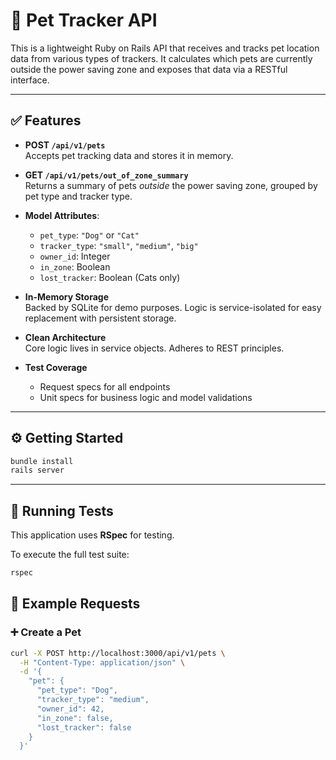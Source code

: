 # 🐾 Pet Tracker API

This is a lightweight Ruby on Rails API that receives and tracks pet location data from various types of trackers. It calculates which pets are currently outside the power saving zone and exposes that data via a RESTful interface.

---

## ✅ Features

- **POST `/api/v1/pets`**  
  Accepts pet tracking data and stores it in memory.

- **GET `/api/v1/pets/out_of_zone_summary`**  
  Returns a summary of pets _outside_ the power saving zone, grouped by pet type and tracker type.

- **Model Attributes**:
  - `pet_type`: `"Dog"` or `"Cat"`
  - `tracker_type`: `"small"`, `"medium"`, `"big"`
  - `owner_id`: Integer
  - `in_zone`: Boolean
  - `lost_tracker`: Boolean (Cats only)

- **In-Memory Storage**  
  Backed by SQLite for demo purposes. Logic is service-isolated for easy replacement with persistent storage.

- **Clean Architecture**  
  Core logic lives in service objects. Adheres to REST principles.

- **Test Coverage**
  - Request specs for all endpoints
  - Unit specs for business logic and model validations

---

## ⚙️ Getting Started

```bash
bundle install
rails server
```
---
## 🧪 Running Tests

This application uses **RSpec** for testing.

To execute the full test suite:

```bash
rspec
```

## 📡 Example Requests

### ➕ Create a Pet

```bash
curl -X POST http://localhost:3000/api/v1/pets \
  -H "Content-Type: application/json" \
  -d '{
    "pet": {
      "pet_type": "Dog",
      "tracker_type": "medium",
      "owner_id": 42,
      "in_zone": false,
      "lost_tracker": false
    }
  }'